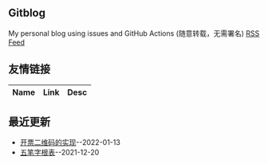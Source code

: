 ## Gitblog
My personal blog using issues and GitHub Actions (随意转载，无需署名)
[RSS Feed](https://raw.githubusercontent.com/stormzhai/gitblog/master/feed.xml)
## 友情链接
| Name | Link | Desc | 
 | ---- | ---- | ---- |
## 最近更新
- [开票二维码的实现](https://github.com/stormzhai/gitblog/issues/2)--2022-01-13
- [五笔字根表](https://github.com/stormzhai/gitblog/issues/1)--2021-12-20

